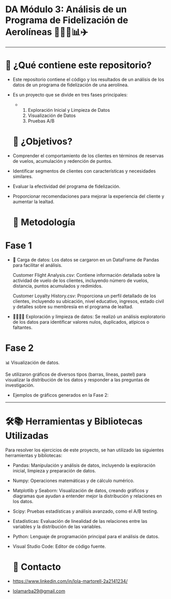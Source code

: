 # DA Módulo 3: Análisis de un Programa de Fidelización de Aerolíneas 👩🏻‍💻📊✈️
-------------------------------------

  # 🔎 ¿Qué contiene este repositorio?
  
- Este repositorio contiene el código y los resultados de un análisis de los datos de un programa de fidelización de una aerolínea.
- Es un proyecto que se divide en tres fases principales:

  - 1. Exploración Inicial y Limpieza de Datos
    2. Visualización de Datos
    3. Pruebas A/B 


  # 📝 ¿Objetivos? 

- Comprender el comportamiento de los clientes en términos de reservas de vuelos, acumulación y redención de puntos.
- Identificar segmentos de clientes con características y necesidades similares.
- Evaluar la efectividad del programa de fidelización.
- Proporcionar recomendaciones para mejorar la experiencia del cliente y aumentar la lealtad.


   # 🧮 Metodología

# Fase 1

- 🔋 Carga de datos: Los datos se cargaron en un DataFrame de Pandas para facilitar el análisis.

  Customer Flight Analysis.csv: Contiene información detallada sobre la actividad de vuelo de los clientes, incluyendo número de vuelos, distancia, puntos acumulados y redimidos.

  Customer Loyalty History.csv: Proporciona un perfil detallado de los clientes, incluyendo su ubicación, nivel educativo, ingresos, estado civil y detalles sobre su membresía en el programa de lealtad.

- 🕵🏻‍♀️🧹 Exploración y limpieza de datos: Se realizó un análisis exploratorio de los datos para identificar valores nulos, duplicados, atípicos o faltantes.

# Fase 2

📊 Visualización de datos.

Se utilizaron gráficos de diversos tipos (barras, líneas, pastel) para visualizar la distribución de los datos y responder a las preguntas de investigación.

- Ejemplos de gráficos generados en la Fase 2:

 

------------------------------------------
  
  # 🛠️📚 Herramientas y Bibliotecas Utilizadas

Para resolver los ejercicios de este proyecto, se han utilizado las siguientes herramientas y bibliotecas:

- Pandas: Manipulación y análisis de datos, incluyendo la exploración inicial, limpieza y preparación de datos.
- Numpy: Operaciones matemáticas y de cálculo numérico.
- Matplotlib y Seaborn: Visualización de datos, creando gráficos y diagramas que ayudan a entender mejor la distribución y relaciones en los datos.
- Scipy: Pruebas estadísticas y análisis avanzado, como el A/B testing.
- Estadísticas: Evaluación de linealidad de las relaciones entre las variables y la distribución de las variables.
- Python: Lenguaje de programación principal para el análisis de datos.
- Visual Studio Code: Editor de código fuente.


  # 📩 Contacto
- https://www.linkedin.com/in/lola-martorell-2a2141234/
- lolamarba29@gmail.com

